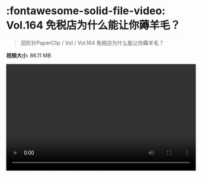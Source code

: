 # :fontawesome-solid-file-video: Vol.164 免税店为什么能让你薅羊毛？

> 回形针PaperClip / Vol / Vol.164 免税店为什么能让你薅羊毛？

**视频大小**: 86.11 MB

<video id="V-d976c12b642ec1e8fac91ab678af39cb" width="512" height="288" preload="none" playsinline webkit-playsinline></video>